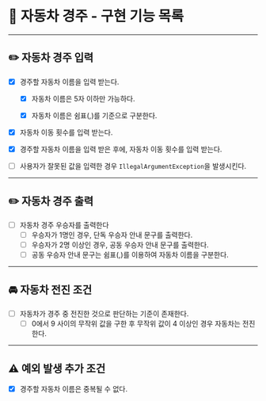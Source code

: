 # 📌 자동차 경주 - 구현 기능 목록

---

## ✏️ 자동차 경주 입력

- [x] 경주할 자동차 이름을 입력 받는다.
    - [x] 자동차 이름은 5자 이하만 가능하다.
    - [x] 자동차 이름은 쉼표(,)를 기준으로 구분한다.


- [x] 자동차 이동 횟수를 입력 받는다.


- [x] 경주할 자동차 이름을 입력 받은 후에, 자동차 이동 횟수를 입력 받는다.


- [ ] 사용자가 잘못된 값을 입력한 경우 `IllegalArgumentException`을 발생시킨다.

---

## ✏️ 자동차 경주 출력
- [ ] 자동차 경주 우승자를 출력한다
    - [ ] 우승자가 1명인 경우, 단독 우승자 안내 문구를 출력한다.
    - [ ] 우승자가 2명 이상인 경우, 공동 우승자 안내 문구를 출력한다.
    - [ ] 공동 우승자 안내 문구는 쉼표(,)를 이용하여 자동차 이름을 구분한다.

---

## 🚘 자동차 전진 조건
- [ ] 자동차가 경주 중 전진한 것으로 판단하는 기준이 존재한다.
    - [ ] 0에서 9 사이의 무작위 값을 구한 후 무작위 값이 4 이상인 경우 자동차는 전진한다.

---

## ⚠️ 예외 발생 추가 조건
- [x] 경주할 자동차 이름은 중복될 수 없다.

